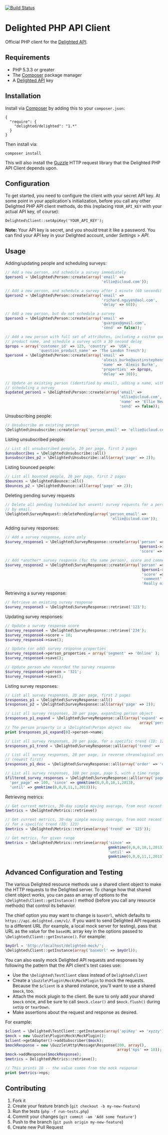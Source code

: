 [![Build Status](https://travis-ci.org/delighted/delighted-php.svg?branch=master)](https://travis-ci.org/delighted/delighted-php)

# Delighted PHP API Client

Official PHP client for the [Delighted API](https://delighted.com/docs/api).

## Requirements

- PHP 5.3.3 or greater
- The [Composer](http://getcomposer.org/) package manager
- A [Delighted API](https://delighted.com/docs/api) key

## Installation

Install via [Composer](http://getcomposer.org/) by adding this to your `composer.json`:

```
{
  "require": {
    "delighted/delighted": "1.*"
  }
}
```

Then install via:

```
composer install
```

This will also install the [Guzzle](https://github.com/guzzle/guzzle3) HTTP request library that the Delighted PHP API Client depends upon.

## Configuration

To get started, you need to configure the client with your secret API key. At some point in your application's initialization, before you call any other Delighted PHP API client methods, do this (replacing `YOUR_API_KEY` with your actual API key, of course):

```
Delighted\Client::setApiKey('YOUR_API_KEY');
```

**Note:** Your API key is secret, and you should treat it like a password. You can find your API key in your Delighted account, under *Settings* > *API*.

## Usage

Adding/updating people and scheduling surveys:

```php
// Add a new person, and schedule a survey immediately
$person1 = \Delighted\Person::create(array('email' =>
                                           'ellie@icloud.com'));

// Add a new person, and schedule a survey after 1 minute (60 seconds)
$person2 = \Delighted\Person::create(array('email' =>
                                           'richard.nguyen@aol.com',
                                           'delay' => 60));

// Add a new person, but do not schedule a survey
$person3 = \Delighted\Person::create(array('email' =>
                                           'gvargas@gmail.com',
                                           'send' => false));

// Add a new person with full set of attributes, including a custom question
// product name, and schedule a survey with a 30 second delay
$props = array('customer_id' => 123, 'country' => 'USA',
               'question_product_name' => 'The London Trench');
$person4 = \Delighted\Person::create(array('email' =>
                                           'alexis_burke@austinstephens.com',
                                           'name' => 'Alexis Burke',
                                           'properties' => $props,
                                           'delay' => 30));

// Update an existing person (identified by email), adding a name, without
// scheduling a survey
$updated_person1 = \Delighted\Person::create(array('email' =>
                                                   'ellie@icloud.com',
                                                   'name' => 'Ellie Newman',
                                                   'send' => false));
```

Unsubscribing people:

```php
// Unsubscribe an existing person
\Delighted\Unsubscribe::create(array('person_email' => 'ellie@icloud.com'))
```

Listing unsubscribed people:

```php
// List all unsubscribed people, 20 per page, first 2 pages
$unsubscribes = \Delighted\Unsubscribe::all()
$unsubscribes_p2 = \Delighted\Unsubscribe::all(array('page' => 2));
```

Listing bounced people:

```php
// List all bounced people, 20 per page, first 2 pages
$bounces = \Delighted\Bounce::all()
$bounces_p2 = \Delighted\Bounce::all(array('page' => 2));
```

Deleting pending survey requests

```php
// Delete all pending (scheduled but unsent) survey requests for a person,
// by email.
\Delighted\SurveyRequest::deletePending(array('person_email' =>
                                               'ellie@icloud.com'));
```

Adding survey responses:

```php
// Add a survey response, score only
$survey_response1 = \Delighted\SurveyResponse::create(array('person' =>
                                                            $person1->id,
                                                            'score' => 10));

// Add *another* survey response (for the same person), score and comment
$survey_response2 = \Delighted\SurveyResponse::create(array('person' =>
                                                             $person1->id,
                                                             'score' => 5,
                                                             'comment' =>
                                                             'Really nice.'));
```

Retrieving a survey response:

```php
// Retrieve an existing survey response
$survey_response3 = \Delighted\SurveyResponse::retrieve('123');
```

Updating survey responses:

```php
// Update a survey response score
$survey_response4 = \Delighted\SurveyResponse::retrieve('234');
$survey_response4->score = 10;
$survey_response4->save();

// Update (or add) survey response properties
$survey_response4->person_properties = array('segment' => 'Online' );
$survey_response4->save();

// Update person who recorded the survey response
$survey_response4->person = '321';
$survey_response4->save();
```

Listing survey responses:

```php
// List all survey responses, 20 per page, first 2 pages
$responses_p1 = \Delighted\SurveyResponse::all()
$responses_p2 = \Delighted\SurveyResponse::all(array('page' => 2));

// List all survey responses, 20 per page, expanding person object
$responses_p1_expand = \Delighted\SurveyResponse::all(array('expand' =>
                                                            array('person')));
// The person property is a \Delighted\Person object now
print $responses_p1_expand[0]->person->name;

// List all survey responses, 20 per page, for a specific trend (ID: 123)
$responses_p1_trend = \Delighted\SurveyResponse::all(array('trend' => '123'));

// List all survey responses, 20 per page, in reverse chronological order
// (newest first)
$responses_p1_desc = \Delighted\SurveyResponse::all(array('order' => 'desc'));

// List all survey responses, 100 per page, page 5, with a time range
$filtered_survey_responses = \Delighted\SurveyResponse::all(array('page' => 5,
  'per_page' => 100, 'since' => gmmktime(0,0,0,10,1,2013),
  'until' => gmmktime(0,0,0,11,1,2013)));
```

Retrieving metrics:

```php
// Get current metrics, 30-day simple moving average, from most recent response
$metrics = \Delighted\Metrics::retrieve()

// Get current metrics, 30-day simple moving average, from most recent response
// for a specific trend (ID: 123)
$metrics = \Delighted\Metrics::retrieve(array('trend' => '123'));

// Get metrics, for given range
$metrics = \Delighted\Metrics::retrieve(array('since' =>
                                              gmmktime(0,0,0,10,1,2013),
                                              'until' =>
                                              gmmktime(0,0,0,11,1,2013)));
```

## Advanced Configuration and Testing

The various Delighted resource methods use a shared client object to make the HTTP requests to the Delighted server. To change how that shared client object works, you can pass an array of options to the `\Delighted\Client::getInstance()` method (before you call any resource methods) that control its behavior.

The chief option you may want to change is `baseUrl`, which defaults to `https://api.delighted.com/v1/`. If you want to send Delighted API requests to a different URL (for example, a local mock server for testing), pass that URL as the value for the `baseURL` array key in the options passed to `\Delighted\Client::getInstance()`. For example:

```php
$myUrl = 'http://localhost/delighted-mock/';
\Delighted\Client::getInstance(array('baseUrl' => $myUrl));
```

You can also easily mock Delighted API requests and responses by following the pattern that the API client's test cases use:

- Use the `\Delighted\TestClient` class instead of `Delighted\Client`
- Create a `\Guzzle\Plugin\Mock\MockPlugin` to mock the requests. Because the `$client` is a shared instance, you'll want to use a shared `$mock`, too.
- Attach the mock plugin to the client. Be sure to only add your shared `$mock` once, and be sure to call `$mock.clear()` and `$mock.flush()` during `setUp` or `tearDown`.
- Make assertions about the request and response as desired.

For example:

```php
$client = \Delighted\TestClient::getInstance(array('apiKey' => 'xyzzy'));
$mock = new \Guzzle\Plugin\Mock\MockPlugin();
$client->getAdapter()->addSubscriber($mock);
$mockResponse = new \Guzzle\Http\Message\Response(200, array(),
                                                  array('nps' => 10));
$mock->addResponse($mockResponse);
$metrics = Delighted\Metrics::retrieve();

// This prints 10 -- the value comes from the mock response
print $metrics->nps;
```

## Contributing

1. Fork it
2. Create your feature branch (`git checkout -b my-new-feature`)
3. Run the tests (`php -f run-tests.php`)
4. Commit your changes (`git commit -am 'Add some feature'`)
5. Push to the branch (`git push origin my-new-feature`)
6. Create new Pull Request
